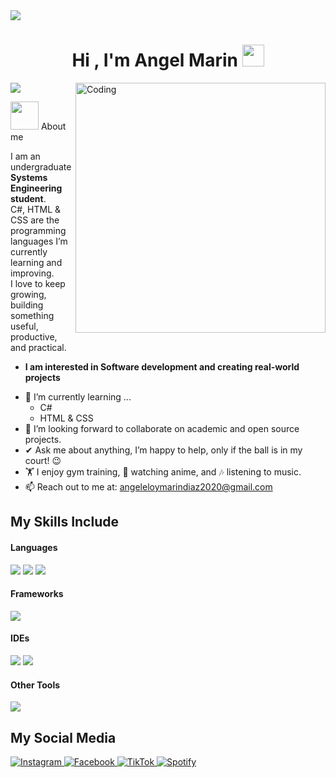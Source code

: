 <img src="https://user-images.githubusercontent.com/73097560/115834477-dbab4500-a447-11eb-908a-139a6edaec5c.gif">
<h1 align="center">Hi , I'm Angel Marin <img src="https://media.giphy.com/media/hvRJCLFzcasrR4ia7z/giphy.gif" width="35"></h1>
<img src="https://user-images.githubusercontent.com/73097560/115834477-dbab4500-a447-11eb-908a-139a6edaec5c.gif">

<img align="right" alt="Coding" width="400" src="https://i.pinimg.com/originals/7e/b2/49/7eb249f2fd2e58e9ad6dd60ef892971b.gif">


<picture><img src = "https://github.com/7oSkaaa/7oSkaaa/blob/main/Images/about_me.gif?raw=true" width = 45px></picture> About me

I am an undergraduate **Systems Engineering student**.  
C#, HTML & CSS are the programming languages I’m currently learning and improving.  
I love to keep growing, building something useful, productive, and practical.

* **I am interested in Software development and creating real-world projects**
- 🌱 I’m currently learning ...
  - C#
  - HTML & CSS
- 👯 I’m looking forward to collaborate on academic and open source projects.
- ✔ Ask me about anything, I’m happy to help, only if the ball is in my court! 😉<br>
- 🏋️ I enjoy gym training, 🍿 watching anime, and 🎶 listening to music.
- 📫 Reach out to me at: <a href="mailto:angeleloymarindiaz2020@gmail.com">angeleloymarindiaz2020@gmail.com</a>

## My Skills Include

<h4> Languages </h4>
<span> 
  <img src="https://img.shields.io/badge/C%23-239120?style=for-the-badge&logo=c-sharp&logoColor=white">
  <img src="https://img.shields.io/badge/HTML5-E34F26?style=for-the-badge&logo=html5&logoColor=white">
  <img src="https://img.shields.io/badge/CSS3-1572B6?style=for-the-badge&logo=css3&logoColor=white">
</span>

<h4> Frameworks </h4>
<span>
  <img src="https://img.shields.io/badge/.NET-512BD4?style=for-the-badge&logo=dotnet&logoColor=white">
</span>

<h4> IDEs </h4>
<span>
  <img src="https://img.shields.io/badge/Visual_Studio-5C2D91?style=for-the-badge&logo=visual-studio&logoColor=white">
  <img src="https://img.shields.io/badge/Visual_Studio_Code-0078D4?style=for-the-badge&logo=visual%20studio%20code&logoColor=white">
</span>

<h4> Other Tools </h4>
<span>
  <img src="https://img.shields.io/badge/Git-F05032?style=for-the-badge&logo=git&logoColor=white">
</span>

## My Social Media

<a href="https://www.instagram.com/angeleloy.marindiaz/" target="_blank">
  <img src="https://img.shields.io/badge/Instagram-%23E4405F.svg?style=for-the-badge&logo=Instagram&logoColor=white" alt="Instagram">
</a>
<a href="https://www.facebook.com/angeleloy.marindiaz/?locale=es_LA" target="_blank">
  <img src="https://img.shields.io/badge/Facebook-%231877F2.svg?style=for-the-badge&logo=Facebook&logoColor=white" alt="Facebook">
</a>
<a href="https://www.tiktok.com/@angel0.005" target="_blank">
  <img src="https://img.shields.io/badge/TikTok-%23000000.svg?style=for-the-badge&logo=TikTok&logoColor=white" alt="TikTok">
</a>
<a href="https://open.spotify.com/user/31hkix3c3lmkwkqes2nglqkpdguq" target="_blank">
  <img src="https://img.shields.io/badge/Spotify-1DB954?style=for-the-badge&logo=spotify&logoColor=white" alt="Spotify">
</a>

